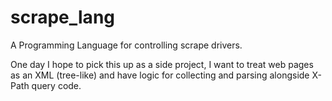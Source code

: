 # scrape_lang
A Programming Language for controlling scrape drivers. 

One day I hope to pick this up as a side project, I want to treat web pages as an XML (tree-like) and have logic for collecting and parsing alongside X-Path query code.  
